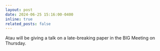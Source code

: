 ```yaml
---
layout: post
date: 2024-06-25 15:16:00-0400
inline: true
related_posts: false
---
```


Atau will be giving a talk on a late-breaking paper in the BIG Meeting on Thursday.
